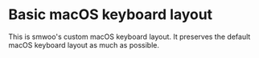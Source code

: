 # Basic macOS keyboard layout

This is smwoo's custom macOS keyboard layout. It preserves the default macOS keyboard layout
as much as possible.

